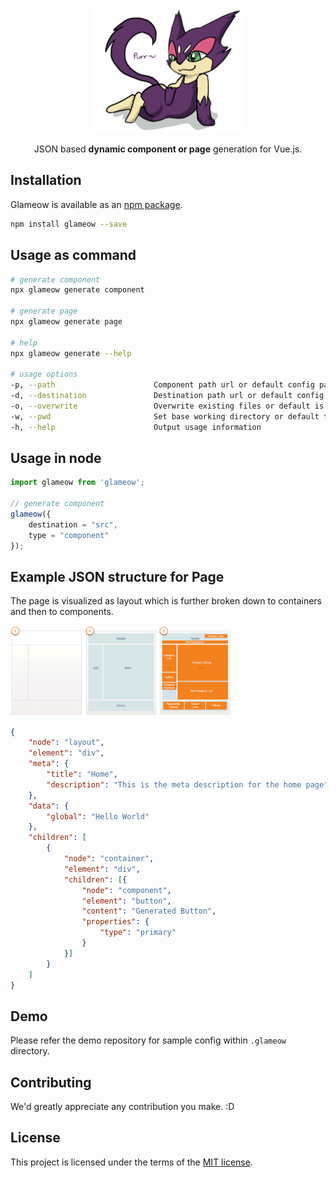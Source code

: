<p align="center">
<a href="https://ajainvivek.github.io/glameow/" target="_blank">
<img alt="Glameow" title="Glameow" src="https://github.com/ajainvivek/glameow/raw/master/assets/logo.png" height="200">
</a>
</p>
<p align="center">JSON based <b>dynamic component or page</b> generation for Vue.js.</p>

## Installation

Glameow is available as an [npm package](https://www.npmjs.com/package/glameow).

```sh
npm install glameow --save
```

## Usage as command

```sh
# generate component
npx glameow generate component

# generate page
npx glameow generate page

# help
npx glameow generate --help

# usage options
-p, --path                      Component path url or default config path 
-d, --destination               Destination path url or default config path
-o, --overwrite                 Overwrite existing files or default is false
-w, --pwd                       Set base working directory or default to ''
-h, --help                      Output usage information
```


## Usage in node

```js
import glameow from 'glameow';

// generate component
glameow({
    destination = "src",
	type = "component"
});
```

## Example JSON structure for Page

The page is visualized as layout which is further broken down to containers and then to components.

<img alt="layout" title="layout" src="https://github.com/ajainvivek/glameow/raw/master/assets/layouts_block_containers.png" width="353">

```json
{
    "node": "layout",
    "element": "div",
    "meta": {
        "title": "Home",
        "description": "This is the meta description for the home page"
    },
    "data": {
        "global": "Hello World"
    },
    "children": [
        {
            "node": "container",
            "element": "div",
            "children": [{
                "node": "component",
                "element": "button",
                "content": "Generated Button",
                "properties": {
                    "type": "primary"
                }
            }]
        }
    ]
}
```

## Demo

Please refer the demo repository for sample config within `.glameow` directory.

## Contributing

We'd greatly appreciate any contribution you make. :D

## License

This project is licensed under the terms of the
[MIT license](https://github.com/ajainvivek/glameow/blob/v1-beta/LICENSE).
